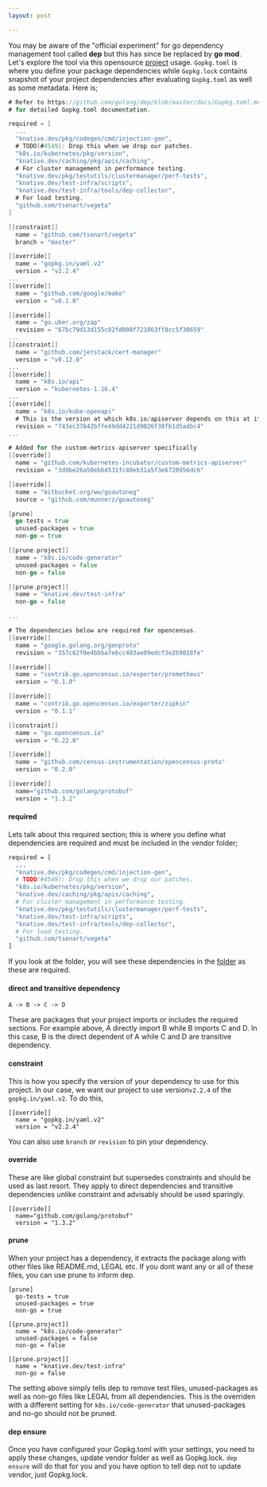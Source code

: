 ```yaml
---
layout: post

---
```


You may be aware of the "official experiment" for go dependency management tool called **dep** but this has since be replaced by **go mod**. Let's explore the tool via this opensource [project](https://github.com/knative/serving/blob/master/Gopkg.toml) usage.  `Gopkg.toml` is where you define your package dependencies while `Gopkg.lock` contains snapshot of your project dependencies after evaluating `Gopkg.toml` as well as some metadata. Here is;

```go
# Refer to https://github.com/golang/dep/blob/master/docs/Gopkg.toml.md
# for detailed Gopkg.toml documentation.

required = [
  ...
  "knative.dev/pkg/codegen/cmd/injection-gen",
  # TODO(#4549): Drop this when we drop our patches.
  "k8s.io/kubernetes/pkg/version",
  "knative.dev/caching/pkg/apis/caching",
  # For cluster management in performance testing.
  "knative.dev/pkg/testutils/clustermanager/perf-tests",
  "knative.dev/test-infra/scripts",
  "knative.dev/test-infra/tools/dep-collector",
  # For load testing.
  "github.com/tsenart/vegeta"
]

[[constraint]]
  name = "github.com/tsenart/vegeta"
  branch = "master"

[[override]]
  name = "gopkg.in/yaml.v2"
  version = "v2.2.4"
...
[[override]]
  name = "github.com/google/mako"
  version = "v0.1.0"

[[override]]
  name = "go.uber.org/zap"
  revision = "67bc79d13d155c02fd008f721863ff8cc5f30659"
...
[[constraint]]
  name = "github.com/jetstack/cert-manager"
  version = "v0.12.0"
...
[[override]]
  name = "k8s.io/api"
  version = "kubernetes-1.16.4"
...
[[override]]
  name = "k8s.io/kube-openapi"
  # This is the version at which k8s.io/apiserver depends on this at its 1.16.4 tag.
  revision = "743ec37842bffe49dd4221d9026f30fb1d5adbc4"
...

# Added for the custom-metrics-apiserver specifically
[[override]]
  name = "github.com/kubernetes-incubator/custom-metrics-apiserver"
  revision = "3d9be26a50eb64531fc40eb31a5f3e6720956dc6"

[[override]]
  name = "bitbucket.org/ww/goautoneg"
  source = "github.com/munnerz/goautoneg"

[prune]
  go-tests = true
  unused-packages = true
  non-go = true

[[prune.project]]
  name = "k8s.io/code-generator"
  unused-packages = false
  non-go = false

[[prune.project]]
  name = "knative.dev/test-infra"
  non-go = false

...

# The dependencies below are required for opencensus.
[[override]]
  name = "google.golang.org/genproto"
  revision = "357c62f0e4bbba7e6cc403ae09edcf3e2b9028fe"

[[override]]
  name = "contrib.go.opencensus.io/exporter/prometheus"
  version = "0.1.0"

[[override]]
  name = "contrib.go.opencensus.io/exporter/zipkin"
  version = "0.1.1"

[[constraint]]
  name = "go.opencensus.io"
  version = "0.22.0"

[[override]]
  name = "github.com/census-instrumentation/opencensus-proto"
  version = "0.2.0"

[[override]]
  name="github.com/golang/protobuf"
  version = "1.3.2"

```

#### required

Lets talk about this required section; this is where you define what dependencies are required and must be included in the vendor folder;

```bash
required = [
  ...
  "knative.dev/pkg/codegen/cmd/injection-gen",
  # TODO(#4549): Drop this when we drop our patches.
  "k8s.io/kubernetes/pkg/version",
  "knative.dev/caching/pkg/apis/caching",
  # For cluster management in performance testing.
  "knative.dev/pkg/testutils/clustermanager/perf-tests",
  "knative.dev/test-infra/scripts",
  "knative.dev/test-infra/tools/dep-collector",
  # For load testing.
  "github.com/tsenart/vegeta"
]
```

If you look at the folder, you will see these dependencies in the [folder](https://github.com/knative/serving/tree/master/vendor) as these are required. 

#### direct and transitive dependency

`A -> B -> C -> D`

These are packages that your project imports or includes the required sections. For example above, A directly import B while B imports C and D. In this case, B is the direct dependent of A while C and D are transitive dependency.

#### constraint

This is how you specify the version of your dependency to use for this project. In our case, we want  our project to use version`v2.2.4` of the `gopkg.in/yaml.v2`. To do this,

```
[[override]]
  name = "gopkg.in/yaml.v2"
  version = "v2.2.4"
```

You can also use `branch` or `revision` to pin your dependency.

#### override

These are like global constraint but supersedes constraints and should be used as last resort. They apply to direct dependencies and transitive dependencies unlike constraint and advisably should be used sparingly.

```
[[override]]
  name="github.com/golang/protobuf"
  version = "1.3.2"
```



#### prune

When your project has a dependency, it extracts the package along with other files like README.md, LEGAL etc. If you dont want any or all of these files, you can use prune to inform dep.

```
[prune]
  go-tests = true
  unused-packages = true
  non-go = true

[[prune.project]]
  name = "k8s.io/code-generator"
  unused-packages = false
  non-go = false

[[prune.project]]
  name = "knative.dev/test-infra"
  non-go = false
```

The setting above simply tells dep to remove test files, unused-packages as well as non-go files like LEGAL from all dependencies. This is the overriden with a different setting for `k8s.io/code-generator`   that unused-packages and no-go should not be pruned.



#### dep ensure

Once you have configured your Gopkg.toml with your settings, you need to apply these changes, update vendor folder as well as Gopkg.lock. `dep ensure` will do that for you and you have option to tell dep not to update  vendor, just Gopkg.lock.